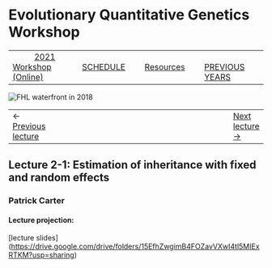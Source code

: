 
# Evolutionary Quantitative Genetics Workshop #

|        |        |        |    |
|--------|---------------------------------------------|--------------------|------------------------------------------|
| &nbsp;&nbsp;&nbsp;&nbsp;&nbsp;&nbsp;&nbsp;&nbsp;&nbsp; [2021 Workshop (Online)](/index.html) &nbsp;&nbsp;&nbsp;&nbsp;&nbsp;&nbsp;&nbsp;&nbsp;&nbsp; | &nbsp;&nbsp;&nbsp;&nbsp;&nbsp;&nbsp;&nbsp;&nbsp;&nbsp;&nbsp;&nbsp;&nbsp; [SCHEDULE](schedule.html) &nbsp;&nbsp;&nbsp;&nbsp;&nbsp;&nbsp;&nbsp;&nbsp;&nbsp; | &nbsp;&nbsp;&nbsp;&nbsp;&nbsp;&nbsp;&nbsp;&nbsp;&nbsp;&nbsp;&nbsp;&nbsp; [Resources](resources.html) &nbsp;&nbsp;&nbsp;&nbsp;&nbsp;&nbsp;&nbsp;&nbsp;&nbsp; | &nbsp;&nbsp;&nbsp;&nbsp;&nbsp;&nbsp;&nbsp;&nbsp;&nbsp; [PREVIOUS YEARS](previous.md) &nbsp;&nbsp;&nbsp;&nbsp;&nbsp;&nbsp; |


<div align="left">
<img src="/media/FHLimage2018b.jpg" alt="FHL waterfront in 2018">
</div>

<table><tr><td>&larr; <a href="lecture1-4.html">Previous lecture</a></td><td width="665">&nbsp;</td><td> <a href="lecture2-2.html">Next lecture &rarr;</a></td></tr></table>
  

## Lecture 2-1: Estimation of inheritance with fixed and random effects ##

### Patrick Carter ###
  
#### Lecture projection: ####

[lecture slides] (https://drive.google.com/drive/folders/15EfhZwgimB4FOZavVXwI4tl5MIExRTKM?usp=sharing) 
